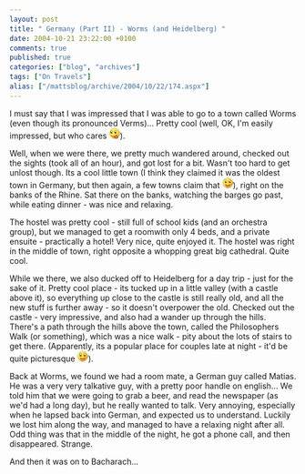 ```yaml
---
layout: post
title: " Germany (Part II) - Worms (and Heidelberg) "
date: 2004-10-21 23:22:00 +0100
comments: true
published: true
categories: ["blog", "archives"]
tags: ["On Travels"]
alias: ["/mattsblog/archive/2004/10/22/174.aspx"]
---
```

<!-- more -->

<P>I must say that I was impressed that I was able to go to a town called Worms (even though its pronounced Verms)... Pretty cool (well, OK, I'm easily impressed, but who cares <IMG alt=:P class="emoticon" src="/images/emotions/emotion-4.gif">).</P>
 <P>Well, when we were there, we pretty much wandered around, checked out the sights (took all of an hour), and got lost for a bit. Wasn't too hard to get unlost though. Its a cool little town (I think they claimed it was the oldest town in Germany, but then again, a few towns claim that <IMG alt=":)" class="emoticon" src="/images/emotions/emotion-1.gif">), right on the banks of the Rhine. Sat there on the banks, watching the barges go past, while eating dinner - was nice and relaxing.</P>
 <P>The hostel was pretty cool - still full of school kids (and an orchestra group), but we managed to get a roomwith only 4 beds, and a private ensuite - practically a hotel! Very nice, quite enjoyed it. The hostel was right in the middle of town, right opposite a whopping great big cathedral. Quite cool.</P>
 <P>While we there, we also ducked off to Heidelberg for a day trip - just for the sake of it. Pretty cool place - its tucked up in a little valley (with a castle above it), so everything up close to the castle is still really old, and all the new stuff is further away - so it doesn't overpower the old. Checked out the castle - very impressive, and also had a wander up through the hills. There's a path through the hills above the town, called the Philosophers Walk (or something), which was a nice walk - pity about the lots of stairs to get there. (Apparently, its a popular place for couples late at night - it'd be quite picturesque <IMG alt=":)" class="emoticon" src="/images/emotions/emotion-1.gif">).</P>
 <P>Back at Worms, we found we had a room mate, a German guy called Matias. He was a very very talkative guy, with&nbsp;a pretty poor handle on english... We told him that we were going to grab a beer, and read the newspaper (as we'd had a long day), but he really wanted to talk. Very annoying, especially when he lapsed back into German, and expected us to understand. Luckily we lost him along the way, and managed to have a relaxing night after all. Odd thing was that in the middle of the night, he got a phone call, and then disappeared. Strange.</P>
 <P>And then it was on to Bacharach...</P>
